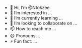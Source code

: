- 👋 Hi, I’m @Ntokzee
- 👀 I’m interested in ...
- 🌱 I’m currently learning ...
- 💞️ I’m looking to collaborate on ...
- 📫 How to reach me ...
- 😄 Pronouns: ...
- ⚡ Fun fact: ...

<!---
Ntokzee/Ntokzee is a ✨ special ✨ repository because its `README.md` (this file) appears on your GitHub profile.
You can click the Preview link to take a look at your changes.
--->
